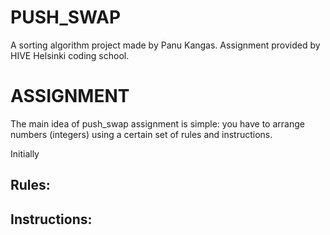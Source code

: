 # PUSH_SWAP

A sorting algorithm project made by Panu Kangas.
Assignment provided by HIVE Helsinki coding school.

# ASSIGNMENT

The main idea of push_swap assignment is simple: you have to arrange numbers (integers) using a certain set of rules and instructions.

Initially 

## Rules:

## Instructions:
